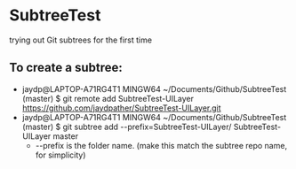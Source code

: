 # SubtreeTest
 trying out Git subtrees for the first time

## To create a subtree:
  * jaydp@LAPTOP-A71RG4T1 MINGW64 ~/Documents/Github/SubtreeTest (master)
    $ git remote add SubtreeTest-UILayer https://github.com/jaydpather/SubtreeTest-UILayer.git
  * jaydp@LAPTOP-A71RG4T1 MINGW64 ~/Documents/Github/SubtreeTest (master)
    $ git subtree add --prefix=SubtreeTest-UILayer/ SubtreeTest-UILayer master
    * --prefix is the folder name. (make this match the subtree repo name, for simplicity)
